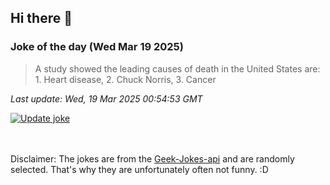 ## Hi there 👋

### Joke of the day (Wed Mar 19 2025)
<!-- joke -->
>A study showed the leading causes of death in the United States are: 1. Heart disease, 2. Chuck Norris, 3. Cancer
<!-- /joke -->

*Last update: Wed, 19 Mar 2025 00:54:53 GMT*

[![Update joke](https://github.com/nclskfm/nclskfm/actions/workflows/joke.yml/badge.svg)](https://github.com/nclskfm/nclskfm/actions/workflows/joke.yml)

<br><br>
Disclaimer: The jokes are from the [Geek-Jokes-api](https://github.com/sameerkumar18/geek-joke-api) and are randomly selected. That's why they are unfortunately often not funny. :D
